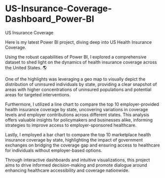 # US-Insurance-Coverage-Dashboard_Power-BI
US Insurance Coverage

Here is my latest Power BI project, diving deep into US Health Insurance Coverage.

Using the robust capabilities of Power BI, I explored a comprehensive dataset to shed light on the dynamics of health insurance coverage across the United States. 🌎

One of the highlights was leveraging a geo map to visually depict the distribution of uninsured individuals by state, providing a clear snapshot of areas with higher concentrations of uninsured populations and potential areas for targeted interventions.

Furthermore, I utilized a line chart to compare the top 10 employer-provided health insurance coverage by state, uncovering variations in coverage levels and employer contributions across different states. This analysis offers valuable insights for policymakers and businesses alike, informing strategies to improve access to employer-sponsored healthcare. 

Lastly, I employed a bar chart to compare the top 10 marketplace health insurance coverage by state, highlighting the impact of government exchanges on bridging the coverage gap and ensuring access to healthcare for individuals without employer-based options.

Through interactive dashboards and intuitive visualizations, this project aims to drive informed decision-making and promote dialogue around enhancing healthcare accessibility and coverage nationwide. 
